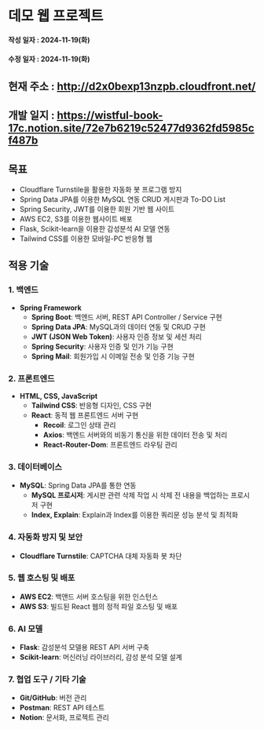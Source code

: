 # 데모 웹 프로젝트
#### 작성 일자 : 2024-11-19(화)
#### 수정 일자 : 2024-11-19(화)

## 현재 주소 : http://d2x0bexp13nzpb.cloudfront.net/
## 개발 일지 : https://wistful-book-17c.notion.site/72e7b6219c52477d9362fd5985cf487b
## 목표
- Cloudflare Turnstile을 활용한 자동화 봇 프로그램 방지
- Spring Data JPA를 이용한 MySQL 연동 CRUD 게시판과 To-DO List
- Spring Security, JWT를 이용한 회원 기반 웹 사이트
- AWS EC2, S3를 이용한 웹사이트 배포
- Flask, Scikit-learn을 이용한 감성분석 AI 모델 연동
- Tailwind CSS를 이용한 모바일-PC 반응형 웹

## 적용 기술
### 1. 백엔드
- **Spring Framework**
  - **Spring Boot**: 백엔드 서버, REST API Controller / Service 구현
  - **Spring Data JPA**: MySQL과의 데이터 연동 및 CRUD 구현
  - **JWT (JSON Web Token)**: 사용자 인증 정보 및 세션 처리
  - **Spring Security**: 사용자 인증 및 인가 기능 구현
  - **Spring Mail**: 회원가입 시 이메일 전송 및 인증 기능 구현

### 2. 프론트엔드
- **HTML, CSS, JavaScript**
  - **Tailwind CSS**: 반응형 디자인, CSS 구현
  - **React**: 동적 웹 프론트엔드 서버 구현
    - **Recoil**: 로그인 상태 관리
    - **Axios**: 백엔드 서버와의 비동기 통신을 위한 데이터 전송 및 처리
    - **React-Router-Dom**: 프론트엔드 라우팅 관리

### 3. 데이터베이스
- **MySQL**: Spring Data JPA를 통한 연동
  - **MySQL 프로시저**: 게시판 관련 삭제 작업 시 삭제 전 내용을 백업하는 프로시저 구현
  - **Index, Explain**: Explain과 Index를 이용한 쿼리문 성능 분석 및 최적화

### 4. 자동화 방지 및 보안
- **Cloudflare Turnstile**: CAPTCHA 대체 자동화 봇 차단

### 5. 웹 호스팅 및 배포
- **AWS EC2**: 백앤드 서버 호스팅을 위한 인스턴스
- **AWS S3**: 빌드된 React 웹의 정적 파일 호스팅 및 배포

### 6. AI 모델
- **Flask**: 감성분석 모델용 REST API 서버 구축
- **Scikit-learn**: 머신러닝 라이브러리, 감성 분석 모델 설계

### 7. 협업 도구 / 기타 기술
- **Git/GitHub**: 버전 관리
- **Postman**: REST API 테스트
- **Notion**: 문서화, 프로젝트 관리
